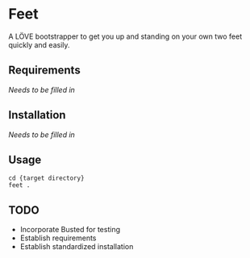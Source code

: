 # Feet

A LÖVE bootstrapper to get you up and standing on your own two feet quickly and easily.

## Requirements

_Needs to be filled in_

## Installation

_Needs to be filled in_

## Usage

```
cd {target directory}
feet .
```

## TODO
- Incorporate Busted for testing
- Establish requirements
- Establish standardized installation
